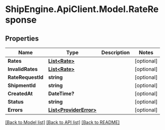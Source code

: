 # ShipEngine.ApiClient.Model.RateResponse
## Properties

Name | Type | Description | Notes
------------ | ------------- | ------------- | -------------
**Rates** | [**List&lt;Rate&gt;**](Rate.md) |  | [optional] 
**InvalidRates** | [**List&lt;Rate&gt;**](Rate.md) |  | [optional] 
**RateRequestId** | **string** |  | [optional] 
**ShipmentId** | **string** |  | [optional] 
**CreatedAt** | **DateTime?** |  | [optional] 
**Status** | **string** |  | [optional] 
**Errors** | [**List&lt;ProviderError&gt;**](ProviderError.md) |  | [optional] 

[[Back to Model list]](../README.md#documentation-for-models) [[Back to API list]](../README.md#documentation-for-api-endpoints) [[Back to README]](../README.md)

